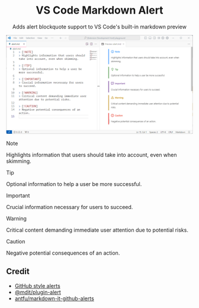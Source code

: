<h1 align="center">
VS Code Markdown Alert
</h1>
<p align="center">
Adds alert blockquote support to VS Code's built-in markdown preview
</p>

![preview](https://raw.githubusercontent.com/kejunmao/vscode-markdown-alert/main/docs/preview.png)

> [!NOTE]
> Highlights information that users should take into account, even when skimming.

> [!TIP]
> Optional information to help a user be more successful.

> [!IMPORTANT]
> Crucial information necessary for users to succeed.

> [!WARNING]
> Critical content demanding immediate user attention due to potential risks.

> [!CAUTION]
> Negative potential consequences of an action.

## Credit

- [GitHub style alerts](https://github.com/orgs/community/discussions/16925)
- [@mdit/plugin-alert](https://github.com/mdit-plugins/mdit-plugins/blob/main/packages/alert/)
- [antfu/markdown-it-github-alerts](https://github.com/antfu/markdown-it-github-alerts)
